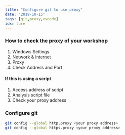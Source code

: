 ```yaml
---
title: "Configure git to use proxy"
date: "2019-10-15"
tags: [git,proxy,vscode]
idx: ture
---
```


### How to check the proxy of your workshop
1. Windows Settings
2. Network & Internet
3. Proxy
4. Check Address and Port

#### If this is using a script
1. Access address of script
2. Analysis script file
3. Check your proxy address

### Configure git
```bash
git config --global http.proxy <your proxy address>
git config --global https.proxy <your proxy address>
```